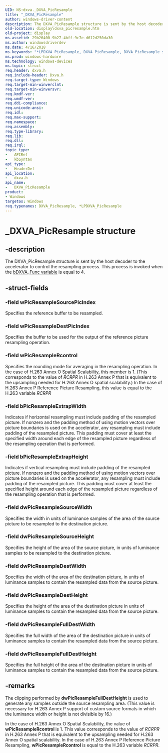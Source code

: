 ```yaml
---
UID: NS:dxva._DXVA_PicResample
title: "_DXVA_PicResample"
author: windows-driver-content
description: The DXVA_PicResample structure is sent by the host decoder to the accelerator to control the resampling process. This process is invoked when the bDXVA_Func variable is equal to 4.
old-location: display\dxva_picresample.htm
old-project: display
ms.assetid: 29b26400-9b27-4bff-9c7e-d612d250da30
ms.author: windowsdriverdev
ms.date: 4/16/2018
ms.keywords: "*LPDXVA_PicResample, DXVA_PicResample, DXVA_PicResample structure [Display Devices], LPDXVA_PicResample, LPDXVA_PicResample structure pointer [Display Devices], _DXVA_PicResample, display.dxva_picresample, dxva/DXVA_PicResample, dxva/LPDXVA_PicResample, dxvaref_523256d7-10ef-4750-a065-bd4bb02c1fbe.xml"
ms.prod: windows-hardware
ms.technology: windows-devices
ms.topic: struct
req.header: dxva.h
req.include-header: Dxva.h
req.target-type: Windows
req.target-min-winverclnt: 
req.target-min-winversvr: 
req.kmdf-ver: 
req.umdf-ver: 
req.ddi-compliance: 
req.unicode-ansi: 
req.idl: 
req.max-support: 
req.namespace: 
req.assembly: 
req.type-library: 
req.lib: 
req.dll: 
req.irql: 
topic_type:
-	APIRef
-	kbSyntax
api_type:
-	HeaderDef
api_location:
-	dxva.h
api_name:
-	DXVA_PicResample
product:
- Windows
targetos: Windows
req.typenames: DXVA_PicResample, *LPDXVA_PicResample
---
```


# _DXVA_PicResample structure


## -description


The DXVA_PicResample structure is sent by the host decoder to the accelerator to control the resampling process. This process is invoked when the <a href="https://msdn.microsoft.com/6db9fa71-7bc2-4eb6-afcb-b16df48f7e8b">bDXVA_Func variable</a> is equal to 4.


## -struct-fields




### -field wPicResampleSourcePicIndex

Specifies the reference buffer to be resampled. 


### -field wPicResampleDestPicIndex

Specifies the buffer to be used for the output of the reference picture resampling operation.


### -field wPicResampleRcontrol

Specifies the rounding mode for averaging in the resampling operation. In the case of H.263 Annex O Spatial Scalability, this member is 1. (This corresponds to the value of <i>RCRPR</i> in H.263 Annex P that is equivalent to the upsampling needed for H.263 Annex O spatial scalability.) In the case of H.263 Annex P Reference Picture Resampling, this value is equal to the H.263 variable <i>RCRPR</i>


### -field bPicResampleExtrapWidth

Indicates if horizontal resampling must include padding of the resampled picture. If nonzero and the padding method of using motion vectors over picture boundaries is used on the accelerator, any resampling must include padding of the resampled picture. This padding must cover at least the specified width around each edge of the resampled picture regardless of the resampling operation that is performed.


### -field bPicResampleExtrapHeight

Indicates if vertical resampling must include padding of the resampled picture. If nonzero and the padding method of using motion vectors over picture boundaries is used on the accelerator, any resampling must include padding of the resampled picture. This padding must cover at least the specified height around each edge of the resampled picture regardless of the resampling operation that is performed.


### -field dwPicResampleSourceWidth

Specifies the width in units of luminance samples of the area of the source picture to be resampled to the destination picture.


### -field dwPicResampleSourceHeight

Specifies the height of the area of the source picture, in units of luminance samples to be resampled to the destination picture.


### -field dwPicResampleDestWidth

Specifies the width of the area of the destination picture, in units of luminance samples to contain the resampled data from the source picture. 


### -field dwPicResampleDestHeight

Specifies the height of the area of the destination picture in units of luminance samples to contain the resampled data from the source picture. 


### -field dwPicResampleFullDestWidth

Specifies the full width of the area of the destination picture in units of luminance samples to contain the resampled data from the source picture. 


### -field dwPicResampleFullDestHeight

Specifies the full height of the area of the destination picture in units of luminance samples to contain the resampled data from the source picture.


## -remarks



The clipping performed by <b>dwPicResampleFullDestHeight</b> is used to generate any samples outside the source resampling area. (This value is necessary for H.263 Annex P support of custom source formats in which the luminance width or height is not divisible by 16.)

In the case of H.263 Annex O Spatial Scalability, the value of <b>wPicResampleRcontrol </b>is 1. This value corresponds to the value of <i>RCRPR</i> in H.263 Annex P that is equivalent to the upsampling needed for H.263 Annex O spatial scalability. In the case of H.263 Annex P Reference Picture Resampling, <b>wPicResampleRcontrol</b> is equal to the H.263 variable <i>RCRPR</i>.



